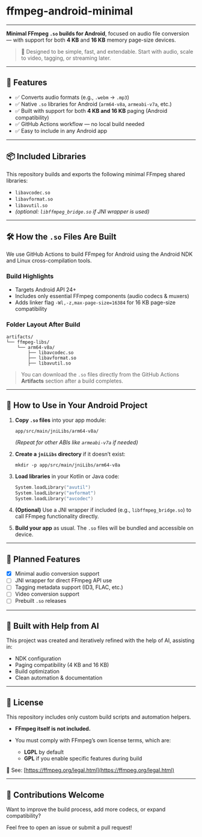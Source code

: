 # ffmpeg-android-minimal

---

**Minimal FFmpeg `.so` builds for Android**, focused on audio file conversion — with support for both **4 KB** and **16 KB** memory page-size devices.

> 🎯 Designed to be simple, fast, and extendable. Start with audio, scale to video, tagging, or streaming later.

---

## 🚀 Features

- ✅ Converts audio formats (e.g., `.webm` → `.mp3`)  
- ✅ Native `.so` libraries for Android (`arm64-v8a`, `armeabi-v7a`, etc.)  
- ✅ Built with support for both **4 KB and 16 KB** paging (Android compatibility)  
- ✅ GitHub Actions workflow — no local build needed  
- ✅ Easy to include in any Android app  

---

## 📦 Included Libraries

This repository builds and exports the following minimal FFmpeg shared libraries:

- `libavcodec.so`  
- `libavformat.so`  
- `libavutil.so`  
- *(optional: `libffmpeg_bridge.so` if JNI wrapper is used)*  

---

## 🛠️ How the `.so` Files Are Built

We use GitHub Actions to build FFmpeg for Android using the Android NDK and Linux cross-compilation tools.

### Build Highlights

- Targets Android API 24+  
- Includes only essential FFmpeg components (audio codecs & muxers)  
- Adds linker flag `-Wl,-z,max-page-size=16384` for 16 KB page-size compatibility  

### Folder Layout After Build

```text
artifacts/
└── ffmpeg-libs/
    └── arm64-v8a/
        ├── libavcodec.so
        ├── libavformat.so
        ├── libavutil.so
````

> You can download the `.so` files directly from the GitHub Actions **Artifacts** section after a build completes.

---

## 📲 How to Use in Your Android Project

1. **Copy `.so` files** into your app module:

   ```
   app/src/main/jniLibs/arm64-v8a/
   ```

   *(Repeat for other ABIs like `armeabi-v7a` if needed)*

2. **Create a `jniLibs` directory** if it doesn’t exist:

   ```
   mkdir -p app/src/main/jniLibs/arm64-v8a
   ```

3. **Load libraries** in your Kotlin or Java code:

   ```kotlin
   System.loadLibrary("avutil")
   System.loadLibrary("avformat")
   System.loadLibrary("avcodec")
   ```

4. **(Optional)** Use a JNI wrapper if included (e.g., `libffmpeg_bridge.so`) to call FFmpeg functionality directly.

5. **Build your app** as usual. The `.so` files will be bundled and accessible on device.

---

## 🌱 Planned Features

* [x] Minimal audio conversion support
* [ ] JNI wrapper for direct FFmpeg API use
* [ ] Tagging metadata support (ID3, FLAC, etc.)
* [ ] Video conversion support
* [ ] Prebuilt `.so` releases

---

## 🤖 Built with Help from AI

This project was created and iteratively refined with the help of AI, assisting in:

* NDK configuration
* Paging compatibility (4 KB and 16 KB)
* Build optimization
* Clean automation & documentation

---

## 📄 License

This repository includes only custom build scripts and automation helpers.

* **FFmpeg itself is not included.**
* You must comply with FFmpeg’s own license terms, which are:

  * **LGPL** by default
  * **GPL** if you enable specific features during build

🔗 See: [https://ffmpeg.org/legal.html](https://ffmpeg.org/legal.html)

---

## 🙌 Contributions Welcome

Want to improve the build process, add more codecs, or expand compatibility?

Feel free to open an issue or submit a pull request!

